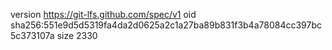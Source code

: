 version https://git-lfs.github.com/spec/v1
oid sha256:551e9d5d5319fa4da2d0625a2c1a27ba89b831f3b4a78084cc397bc5c373107a
size 2330
